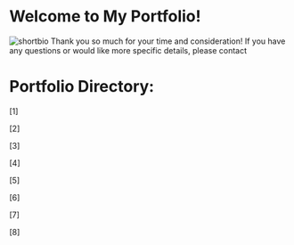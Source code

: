 # Welcome to My Portfolio! 

![shortbio](https://github.com/vwu15/images/blob/master/shortbio.png)
Thank you so much for your time and consideration! If you have any questions or would like more specific details, please contact 
# Portfolio Directory:

[1] 

[2]

[3]

[4]

[5]

[6]

[7]

[8]

